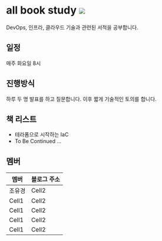 

# all book study <img src="https://win98icons.alexmeub.com/icons/png/computer-5.png">
DevOps, 인프라, 클라우드 기술과 관련된 서적을 공부합니다.

## 일정
매주 화요일 8시 

## 진행방식
하루 두 명 발표를 하고 질문합니다. 이후 짧게 기술적인 토의를 합니다. 

## 책 리스트
- 테라폼으로 시작하는 IaC
- To Be Continued ...

## 멤버
|멤버|블로그 주소|
|--|--|
|조유경|Cell2|
|Cell1|Cell2|
|Cell1|Cell2|
|Cell1|Cell2|
|Cell1|Cell2|
